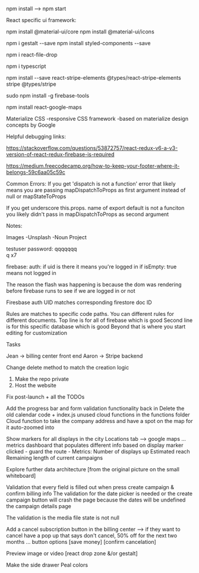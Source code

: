 
npm install --> npm start

React specific ui framework:

npm install @material-ui/core
npm install @material-ui/icons


npm i gestalt --save
npm install styled-components --save


npm i react-file-drop

npm i typescript

npm install --save react-stripe-elements @types/react-stripe-elements stripe @types/stripe

sudo npm install -g firebase-tools

npm install react-google-maps


Materialize CSS
-responsive CSS framework
-based on materialize design concepts by Google

Helpful debugging links:

https://stackoverflow.com/questions/53872757/react-redux-v6-a-v3-version-of-react-redux-firebase-is-required

https://medium.freecodecamp.org/how-to-keep-your-footer-where-it-belongs-59c6aa05c59c

Common Errors:
If you get 'dispatch is not a function' error that likely means you are passing mapDispatchToProps as first argument instead of null or mapStateToProps

If you get underscore this.props. name of export default is not a funciton you likely didn't pass in mapDispatchToProps as second argument


Notes:

Images
-Unsplash
-Noun Project

testuser password: qqqqqqq  
q x7

firebase: auth: if uid is there it means you're logged in
  if isEmpty: true means not logged in

The reason the flash was happening is because the dom was rendering before firebase runs to see if we are logged in or not

Firesbase auth UID matches corresponding firestore doc ID

Rules are matches to specific code paths. You can different rules for different documents.
  Top line is for all of firebase which is good
  Second line is for this specific database which is good
  Beyond that is where you start editing for customization








Tasks

Jean -> billing center front end
Aaron -> Stripe backend

Change delete method to match the creation logic

1. Make the repo private
2. Host the website


Fix post-launch + all the TODOs

Add the progress bar and form validation functionality back in
Delete the old calendar code + index.js unused cloud functions in the functions folder
Cloud function to take the company address and have a spot on the map for it auto-zoomed into

Show markers for all displays in the city
Locations tab --> google maps ... metrics dashboard that populates different info based on display marker clicked
    - guard the route
    - Metrics:
      Number of displays up
      Estimated reach
      Remaining length of current campaigns

Explore further data architecture [from the original picture on the small whiteboard]

Validation that every field is filled out when press create campaign & confirm billing info
  The validation for the date picker is needed or the create campaign button will crash the page because the dates will be undefined the campaign details page

  The validation is the media file state is not null 

Add a cancel subscription button in the billing center --> if they want to cancel have a pop up that says don't cancel, 50% off for the next two months ... button options [save money] [confirm cancelation]

Preview image or video [react drop zone &/or gestalt]

Make the side drawer Peal colors
